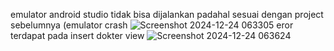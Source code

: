 emulator android studio tidak bisa dijalankan padahal sesuai dengan project sebelumnya (emulator crash
![Screenshot 2024-12-24 063305](https://github.com/user-attachments/assets/d1b75c82-c14a-407d-9758-685b841e9b7c)
eror terdapat pada  insert dokter view
![Screenshot 2024-12-24 063624](https://github.com/user-attachments/assets/99ee2800-0de5-4bd1-97e9-d65e7de22434)
